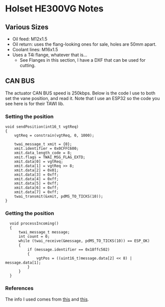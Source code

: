 # Holset HE300VG Notes

## Various Sizes
- Oil feed: M12x1.5
- Oil return: uses the flang-looking ones for sale, holes are 50mm apart.
- Coolant lines: M16x1.5
- Uses a T4i flange, whatever that is...
  - See Flanges in this section, I have a DXF that can be used for cutting.

## CAN BUS
The actuator CAN BUS speed is 250kbps. Below is the code I use to both set the vane position, and read it. Note that I use an ESP32 so the code you see here is for their TAWI lib.

### Setting the position

```
void sendPosition(int16_t vgtReq)
{
    vgtReq = constrain(vgtReq, 0, 1000);

    twai_message_t xmit = {0};
    xmit.identifier = 0x0CFFC600;
    xmit.data_length_code = 8;
    xmit.flags = TWAI_MSG_FLAG_EXTD;
    xmit.data[0] = vgtReq;
    xmit.data[1] = vgtReq >> 8;
    xmit.data[2] = 0x01;
    xmit.data[3] = 0xff;
    xmit.data[4] = 0xff;
    xmit.data[5] = 0xff;
    xmit.data[6] = 0xff;
    xmit.data[7] = 0xff;
    twai_transmit(&xmit, pdMS_TO_TICKS(10));
}

```

### Getting the position

```
  void processIncoming()
  {
      twai_message_t message;
      int count = 0;
      while (twai_receive(&message, pdMS_TO_TICKS(10)) == ESP_OK)
      {
          if (message.identifier == 0x18ffc502)
          {
              vgtPos = ((uint16_t)message.data[2] << 8) | message.data[1];
          }
      }
  }
```

### References
The info I used comes from [this](https://www.cumminsforum.com/threads/he351ve-control.1072194/page-3) and [this](https://mopar1973man.com/topic/9632-he351ve-stand-alone-arduino-controller-code-for-2nd-gen-cummins/?page=18).